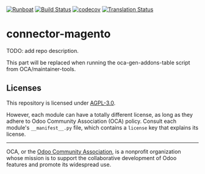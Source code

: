 
[![Runboat](https://img.shields.io/badge/runboat-Try%20me-875A7B.png)](https://runboat.odoo-community.org/builds?repo=OCA/connector-magento&target_branch=14.0)
[![Build Status](https://travis-ci.com/OCA/connector-magento.svg?branch=14.0)](https://travis-ci.com/OCA/connector-magento)
[![codecov](https://codecov.io/gh/OCA/connector-magento/branch/14.0/graph/badge.svg)](https://codecov.io/gh/OCA/connector-magento)
[![Translation Status](https://translation.odoo-community.org/widgets/connector-magento-14-0/-/svg-badge.svg)](https://translation.odoo-community.org/engage/connector-magento-14-0/?utm_source=widget)

<!-- /!\ do not modify above this line -->

# connector-magento

TODO: add repo description.

<!-- /!\ do not modify below this line -->

<!-- prettier-ignore-start -->

[//]: # (addons)

This part will be replaced when running the oca-gen-addons-table script from OCA/maintainer-tools.

[//]: # (end addons)

<!-- prettier-ignore-end -->

## Licenses

This repository is licensed under [AGPL-3.0](LICENSE).

However, each module can have a totally different license, as long as they adhere to Odoo Community Association (OCA)
policy. Consult each module's `__manifest__.py` file, which contains a `license` key
that explains its license.

----
OCA, or the [Odoo Community Association](http://odoo-community.org/), is a nonprofit
organization whose mission is to support the collaborative development of Odoo features
and promote its widespread use.
